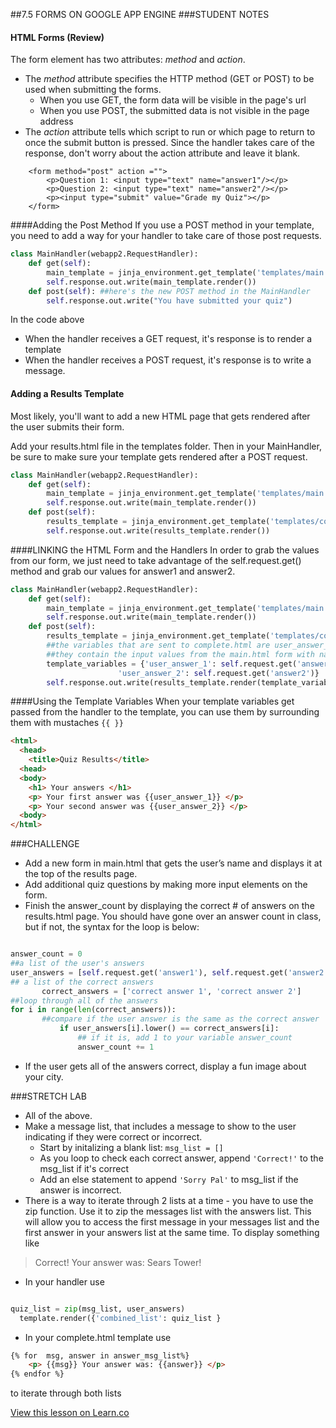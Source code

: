 ##7.5 FORMS ON GOOGLE APP ENGINE
###STUDENT NOTES
#### HTML Forms (Review)

The form element has two attributes: _method_ and _action_.
* The _method_ attribute specifies the HTTP method (GET or POST) to be used when submitting the forms. 
  * When you use GET, the form data will be visible in the page's url
  * When you use POST, the submitted data is not visible in the page address
* The _action_ attribute tells which script to run or which page to return to once the submit button is pressed. Since the handler takes care of the response, don't worry about the action attribute and leave it blank. 

```
	<form method="post" action ="">
		<p>Question 1: <input type="text" name="answer1"/></p>
		<p>Question 2: <input type="text" name="answer2"/></p>
		<p><input type="submit" value="Grade my Quiz"></p>
	</form>
```


####Adding the  Post Method
If you use a POST method in your template, you need to add a way for your handler to take care of those post requests.


```python
class MainHandler(webapp2.RequestHandler):
    def get(self):
    	main_template = jinja_environment.get_template('templates/main.html')
    	self.response.out.write(main_template.render())
    def post(self): ##here's the new POST method in the MainHandler
    	self.response.out.write("You have submitted your quiz")
```
In the code above
* When the handler receives a GET request, it's response is to render a template
* When the handler receives a POST request, it's response is to write a message. 

#### Adding a Results Template
Most likely, you'll want to add a new HTML page that gets rendered after the user submits their form. 

Add your results.html file in the templates folder. Then in your MainHandler, be sure to make sure your template gets rendered after a POST request.

```python
class MainHandler(webapp2.RequestHandler):
    def get(self):
    	main_template = jinja_environment.get_template('templates/main.html')
    	self.response.out.write(main_template.render())
    def post(self):
    	results_template = jinja_environment.get_template('templates/complete.html')
    	self.response.out.write(results_template.render())
```

####LINKING the HTML Form and the Handlers
In order to grab the values from our form, we just need to take advantage of the self.request.get() method and grab our values for answer1 and answer2.


```python
class MainHandler(webapp2.RequestHandler):
    def get(self):
    	main_template = jinja_environment.get_template('templates/main.html')
    	self.response.out.write(main_template.render())
    def post(self):
    	results_template = jinja_environment.get_template('templates/complete.html')
    	##the variables that are sent to complete.html are user_answer_1 and user_answer_2
    	##they contain the input values from the main.html form with names answer1 and answer2
    	template_variables = {'user_answer_1': self.request.get('answer1'),
    			  		'user_answer_2': self.request.get('answer2')}
    	self.response.out.write(results_template.render(template_variables))
```    		

####Using the Template Variables
When your template variables get passed from the handler to the template, you can use them by surrounding them with mustaches `{{ }}`
```html
<html>
  <head>
    <title>Quiz Results</title>
  <head>
  <body>
    <h1> Your answers </h1>
    <p> Your first answer was {{user_answer_1}} </p>
    <p> Your second answer was {{user_answer_2}} </p>
  <body>
</html>
```


###CHALLENGE

* Add a new form in main.html that gets the user’s name and displays it at the top of the results page.
* Add additional quiz questions by making more input elements on  the form. 
* Finish the answer_count by displaying the correct # of answers on the results.html page. You should have gone over an answer count in class, but if not, the syntax for the loop is below:
  
 ```python
 
answer_count = 0
##a list of the user's answers
user_answers = [self.request.get('answer1'), self.request.get('answer2')] 
## a list of the correct answers
    	correct_answers = ['correct answer 1', 'correct answer 2'] 
##loop through all of the answers     	
for i in range(len(correct_answers)): 
		##compare if the user answer is the same as the correct answer
	    	if user_answers[i].lower() == correct_answers[i]: 
	    		## if it is, add 1 to your variable answer_count
	    		answer_count += 1 
```
* If the user gets all of the answers correct, display a fun image about your city.

###STRETCH LAB 
* All of the above. 
* Make a message list, that includes a message to show to the user indicating if they were correct or incorrect. 
	* Start by initalizing a blank list: `msg_list = []` 	
	* As you loop to check each correct answer,  append `'Correct!'` to the msg_list if it's correct
	* Add an else statement to append  `'Sorry Pal'` to msg_list if the answer is incorrect.
* There is a way to iterate through 2 lists at a time - you have to use the zip function. Use it to zip the messages list with the answers list. This will allow you to access the first message in your messages list and the first answer in your answers list at the same time. To display something like 

> Correct! Your answer was: Sears Tower!

  * In your handler use 
```python

quiz_list = zip(msg_list, user_answers) 
  template.render({'combined_list': quiz_list }
  ```
  * In your complete.html template use
```html
{% for  msg, answer in answer_msg_list%}
	<p> {{msg}} Your answer was: {{answer}} </p>
{% endfor %}
```
  to iterate through both lists
 

<a href='https://learn.co/lessons/cssi-7.5-gae-forms' data-visibility='hidden'>View this lesson on Learn.co</a>
